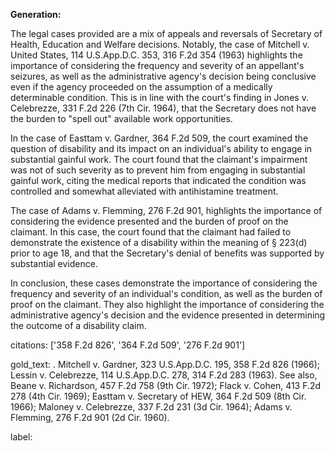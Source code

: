 **Generation:**



The legal cases provided are a mix of appeals and reversals of Secretary of Health, Education and Welfare decisions. Notably, the case of Mitchell v. United States, 114 U.S.App.D.C. 353, 316 F.2d 354 (1963) highlights the importance of considering the frequency and severity of an appellant's seizures, as well as the administrative agency's decision being conclusive even if the agency proceeded on the assumption of a medically determinable condition. This is in line with the court's finding in Jones v. Celebrezze, 331 F.2d 226 (7th Cir. 1964), that the Secretary does not have the burden to "spell out" available work opportunities.

In the case of Easttam v. Gardner, 364 F.2d 509, the court examined the question of disability and its impact on an individual's ability to engage in substantial gainful work. The court found that the claimant's impairment was not of such severity as to prevent him from engaging in substantial gainful work, citing the medical reports that indicated the condition was controlled and somewhat alleviated with antihistamine treatment.

The case of Adams v. Flemming, 276 F.2d 901, highlights the importance of considering the evidence presented and the burden of proof on the claimant. In this case, the court found that the claimant had failed to demonstrate the existence of a disability within the meaning of § 223(d) prior to age 18, and that the Secretary's denial of benefits was supported by substantial evidence.

In conclusion, these cases demonstrate the importance of considering the frequency and severity of an individual's condition, as well as the burden of proof on the claimant. They also highlight the importance of considering the administrative agency's decision and the evidence presented in determining the outcome of a disability claim.



citations: ['358 F.2d 826', '364 F.2d 509', '276 F.2d 901']

gold_text: . Mitchell v. Gardner, 323 U.S.App.D.C. 195, 358 F.2d 826 (1966); Lessin v. Celebrezze, 114 U.S.App.D.C. 278, 314 F.2d 283 (1963). See also, Beane v. Richardson, 457 F.2d 758 (9th Cir. 1972); Flack v. Cohen, 413 F.2d 278 (4th Cir. 1969); Easttam v. Secretary of HEW, 364 F.2d 509 (8th Cir. 1966); Maloney v. Celebrezze, 337 F.2d 231 (3d Cir. 1964); Adams v. Flemming, 276 F.2d 901 (2d Cir. 1960).

label: 